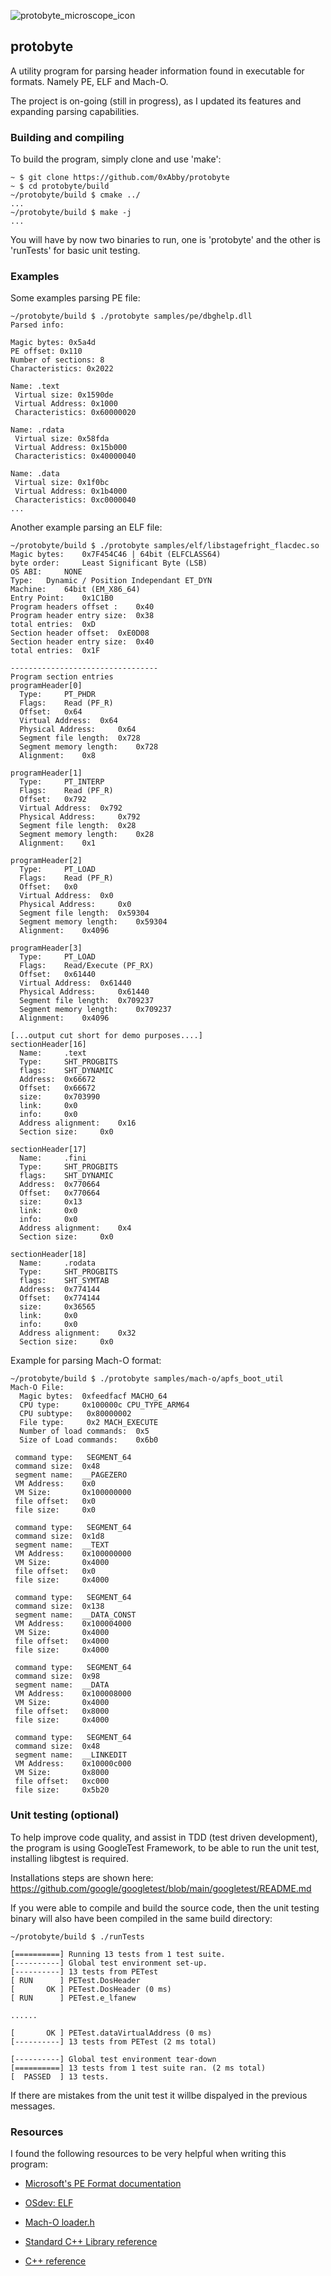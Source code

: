 
![protobyte_microscope_icon](https://github.com/user-attachments/assets/8ac740fe-d577-456e-9ac4-3eb277b08802)

## protobyte

A utility program for parsing header information found in executable for formats. Namely PE, ELF and Mach-O.

The project is on-going (still in progress), as I updated its features and expanding parsing capabilities.

### Building and compiling
To build the program, simply clone and use 'make':
```
~ $ git clone https://github.com/0xAbby/protobyte
~ $ cd protobyte/build
~/protobyte/build $ cmake ../
...
~/protobyte/build $ make -j
...
```

You will have by now two binaries to run, one is 'protobyte' and the other is 'runTests' for basic unit testing.

### Examples

Some examples parsing PE file:
```
~/protobyte/build $ ./protobyte samples/pe/dbghelp.dll 
Parsed info: 

Magic bytes: 0x5a4d
PE offset: 0x110
Number of sections: 8
Characteristics: 0x2022

Name: .text
 Virtual size: 0x1590de
 Virtual Address: 0x1000
 Characteristics: 0x60000020

Name: .rdata
 Virtual size: 0x58fda
 Virtual Address: 0x15b000
 Characteristics: 0x40000040

Name: .data
 Virtual size: 0x1f0bc
 Virtual Address: 0x1b4000
 Characteristics: 0xc0000040
...
```

Another example parsing an ELF file:
```
~/protobyte/build $ ./protobyte samples/elf/libstagefright_flacdec.so 
Magic bytes: 	0x7F454C46 | 64bit (ELFCLASS64)
byte order: 	Least Significant Byte (LSB)
OS ABI: 	NONE
Type: 	Dynamic / Position Independant ET_DYN
Machine: 	64bit (EM_X86_64)
Entry Point: 	0x1C1B0
Program headers offset : 	0x40
Program header entry size: 	0x38
total entries: 	0xD
Section header offset: 	0xE0D08
Section header entry size: 	0x40
total entries: 	0x1F

---------------------------------
Program section entries
programHeader[0]
  Type: 	PT_PHDR
  Flags: 	Read (PF_R)
  Offset: 	0x64
  Virtual Address: 	0x64
  Physical Address: 	0x64
  Segment file length: 	0x728
  Segment memory length: 	0x728
  Alignment: 	0x8

programHeader[1]
  Type: 	PT_INTERP
  Flags: 	Read (PF_R)
  Offset: 	0x792
  Virtual Address: 	0x792
  Physical Address: 	0x792
  Segment file length: 	0x28
  Segment memory length: 	0x28
  Alignment: 	0x1

programHeader[2]
  Type: 	PT_LOAD
  Flags: 	Read (PF_R)
  Offset: 	0x0
  Virtual Address: 	0x0
  Physical Address: 	0x0
  Segment file length: 	0x59304
  Segment memory length: 	0x59304
  Alignment: 	0x4096

programHeader[3]
  Type: 	PT_LOAD
  Flags: 	Read/Execute (PF_RX)
  Offset: 	0x61440
  Virtual Address: 	0x61440
  Physical Address: 	0x61440
  Segment file length: 	0x709237
  Segment memory length: 	0x709237
  Alignment: 	0x4096

[...output cut short for demo purposes....]
sectionHeader[16]
  Name: 	.text
  Type: 	SHT_PROGBITS
  flags: 	SHT_DYNAMIC
  Address: 	0x66672
  Offset: 	0x66672
  size: 	0x703990
  link: 	0x0
  info: 	0x0
  Address alignment: 	0x16
  Section size: 	0x0

sectionHeader[17]
  Name: 	.fini
  Type: 	SHT_PROGBITS
  flags: 	SHT_DYNAMIC
  Address: 	0x770664
  Offset: 	0x770664
  size: 	0x13
  link: 	0x0
  info: 	0x0
  Address alignment: 	0x4
  Section size: 	0x0

sectionHeader[18]
  Name: 	.rodata
  Type: 	SHT_PROGBITS
  flags: 	SHT_SYMTAB
  Address: 	0x774144
  Offset: 	0x774144
  size: 	0x36565
  link: 	0x0
  info: 	0x0
  Address alignment: 	0x32
  Section size: 	0x0

```

Example for parsing Mach-O format:
```
~/protobyte/build $ ./protobyte samples/mach-o/apfs_boot_util
Mach-O File: 
  Magic bytes: 	0xfeedfacf MACHO_64
  CPU type:    	0x100000c CPU_TYPE_ARM64
  CPU subtype: 	 0x80000002
  File type:   	 0x2 MACH_EXECUTE
  Number of load commands: 	0x5
  Size of Load commands:   	0x6b0

 command type: 	 SEGMENT_64
 command size: 	0x48
 segment name: 	__PAGEZERO
 VM Address:   	0x0
 VM Size:      	0x100000000
 file offset:  	0x0
 file size:    	0x0

 command type: 	 SEGMENT_64
 command size: 	0x1d8
 segment name: 	__TEXT
 VM Address:   	0x100000000
 VM Size:      	0x4000
 file offset:  	0x0
 file size:    	0x4000

 command type: 	 SEGMENT_64
 command size: 	0x138
 segment name: 	__DATA_CONST
 VM Address:   	0x100004000
 VM Size:      	0x4000
 file offset:  	0x4000
 file size:    	0x4000

 command type: 	 SEGMENT_64
 command size: 	0x98
 segment name: 	__DATA
 VM Address:   	0x100008000
 VM Size:      	0x4000
 file offset:  	0x8000
 file size:    	0x4000

 command type: 	 SEGMENT_64
 command size: 	0x48
 segment name: 	__LINKEDIT
 VM Address:   	0x10000c000
 VM Size:      	0x8000
 file offset:  	0xc000
 file size:    	0x5b20

```

### Unit testing (optional)

To help improve code quality, and assist in TDD (test driven development), the program is using GoogleTest Framework, to be able to run the unit test, installing libgtest is required. 

Installations steps are shown here: https://github.com/google/googletest/blob/main/googletest/README.md 

If you were able to compile and build the source code, then the unit testing binary will also have been compiled in the same build directory:
```
~/protobyte/build $ ./runTests

[==========] Running 13 tests from 1 test suite.
[----------] Global test environment set-up.
[----------] 13 tests from PETest
[ RUN      ] PETest.DosHeader
[       OK ] PETest.DosHeader (0 ms)
[ RUN      ] PETest.e_lfanew

......

[       OK ] PETest.dataVirtualAddress (0 ms)
[----------] 13 tests from PETest (2 ms total)

[----------] Global test environment tear-down
[==========] 13 tests from 1 test suite ran. (2 ms total)
[  PASSED  ] 13 tests.
```
If there are mistakes from the unit test it willbe dispalyed in the previous messages.

### Resources 

I found the following resources to be very helpful when writing this program:

- [Microsoft's PE Format documentation](https://learn.microsoft.com/en-us/windows/win32/debug/pe-format)

- [OSdev: ELF](https://wiki.osdev.org/ELF) 

- [Mach-O loader.h](https://opensource.apple.com/source/xnu/xnu-4570.1.46/EXTERNAL_HEADERS/mach-o/loader.h.auto.html) 


- [Standard C++ Library reference](https://cplusplus.com/reference/)

- [C++ reference](https://en.cppreference.com/w/)

